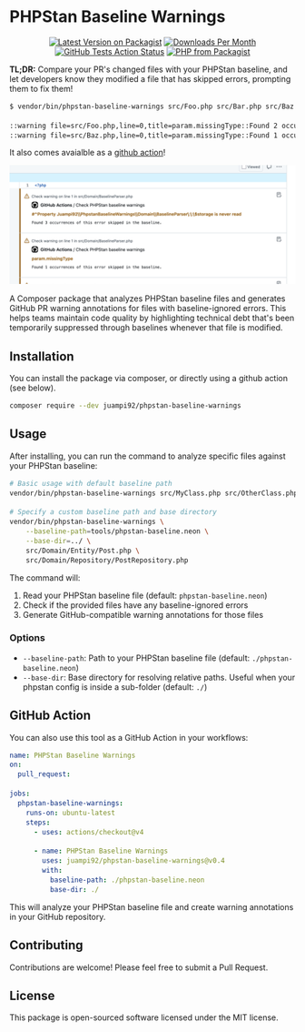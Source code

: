# PHPStan Baseline Warnings

<p align="center">
    <a href="https://packagist.org/packages/juampi92/phpstan-baseline-warnings"><img src="https://img.shields.io/packagist/v/juampi92/phpstan-baseline-warnings.svg?style=flat-square" alt="Latest Version on Packagist"></a>
    <a href="https://packagist.org/packages/juampi92/phpstan-baseline-warnings"><img src="https://img.shields.io/packagist/dm/juampi92/phpstan-baseline-warnings.svg?style=flat-square" alt="Downloads Per Month"></a>
    <a href="https://github.com/juampi92/phpstan-baseline-warnings/actions?query=workflow%3Atests+branch%3Amain"><img src="https://img.shields.io/github/actions/workflow/status/juampi92/phpstan-baseline-warnings/tests.yml?branch=main" alt="GitHub Tests Action Status"></a>
    <a href="https://packagist.org/packages/juampi92/phpstan-baseline-warnings"><img src="https://img.shields.io/packagist/php-v/juampi92/phpstan-baseline-warnings.svg?style=flat-square" alt="PHP from Packagist"></a>
</p>

**TL;DR:** Compare your PR's changed files with your PHPStan baseline, and let developers know they modified a file that has skipped errors, prompting them to fix them!

```bash
$ vendor/bin/phpstan-baseline-warnings src/Foo.php src/Bar.php src/Baz.php

::warning file=src/Foo.php,line=0,title=param.missingType::Found 2 occurrences of this error skipped in the baseline.
::warning file=src/Baz.php,line=0,title=param.missingType::Found 1 occurrences of this error skipped in the baseline.
```

It also comes avaialble as a [github action](#github-action)!

<p align="center">
    <img src="docs/images/example.png" alt="Example of a PR with warnings">
</p>

A Composer package that analyzes PHPStan baseline files and generates GitHub PR warning annotations for files with baseline-ignored errors. This helps teams maintain code quality by highlighting technical debt that's been temporarily suppressed through baselines whenever that file is modified.

## Installation

You can install the package via composer, or directly using a github action (see below).

```bash
composer require --dev juampi92/phpstan-baseline-warnings
```

## Usage

After installing, you can run the command to analyze specific files against your PHPStan baseline:

```bash
# Basic usage with default baseline path
vendor/bin/phpstan-baseline-warnings src/MyClass.php src/OtherClass.php

# Specify a custom baseline path and base directory
vendor/bin/phpstan-baseline-warnings \
    --baseline-path=tools/phpstan-baseline.neon \
    --base-dir=../ \
    src/Domain/Entity/Post.php \
    src/Domain/Repository/PostRepository.php
```

The command will:
1. Read your PHPStan baseline file (default: `phpstan-baseline.neon`)
2. Check if the provided files have any baseline-ignored errors
3. Generate GitHub-compatible warning annotations for those files

### Options

- `--baseline-path`: Path to your PHPStan baseline file (default: `./phpstan-baseline.neon`)
- `--base-dir`: Base directory for resolving relative paths. Useful when your phpstan config is inside a sub-folder (default: `./`)

## GitHub Action

You can also use this tool as a GitHub Action in your workflows:

```yaml
name: PHPStan Baseline Warnings
on:
  pull_request:

jobs:
  phpstan-baseline-warnings:
    runs-on: ubuntu-latest
    steps:
      - uses: actions/checkout@v4

      - name: PHPStan Baseline Warnings
        uses: juampi92/phpstan-baseline-warnings@v0.4
        with:
          baseline-path: ./phpstan-baseline.neon
          base-dir: ./
```

This will analyze your PHPStan baseline file and create warning annotations in your GitHub repository.

## Contributing

Contributions are welcome! Please feel free to submit a Pull Request.

## License

This package is open-sourced software licensed under the MIT license.

